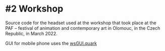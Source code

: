 # #2 Workshop 

Source code for the headset used at the workshop that took place at the PAF – festival of animation and contemporary art in Olomouc, in the Czech Republic, in March 2022. 

GUI for mobile phone uses the [wsGUI.quark](https://github.com/dyfer/wsGUI.quark)

